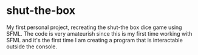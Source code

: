 # shut-the-box
My first personal project, recreating the shut-the box dice game using SFML. 
The code is very amateurish since this is my first time working with SFML
and it's the first time I am creating a program that is interactable outside the console.
